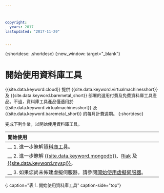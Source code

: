 ```yaml
---



copyright:
  years: 2017
lastupdated: "2017-11-20"


---
```


{:shortdesc: .shortdesc}
{:new_window: target="_blank"}

# 開始使用資料庫工具

{{site.data.keyword.cloud}} 提供 {{site.data.keyword.virtualmachinesshort}} 及 {{site.data.keyword.baremetal_short}} 部署的選用付費及免費資料庫工具產品。不過，資料庫工具產品僅適用於 {{site.data.keyword.virtualmachinesshort}} 及 {{site.data.keyword.baremetal_short}} 的每月計費週期。
{:shortdesc}

完成下列作業，以開始使用資料庫工具。

| 開始使用       |
|:------------------|
| __ 1. 進一步瞭解[資料庫工具](database-tools-about.html)。|
| __ 2. 進一步瞭解 [{{site.data.keyword.mongodb}}](mongodb-topic-description.html)、[Riak](riak.html) 及 [{{site.data.keyword.mysql}}](postgresql-security-best-practices.html)。|
| __ 3. 如果您尚未佈建虛擬伺服器，請參閱[開始使用虛擬伺服器](docs/vsi/vsi_index.html)。|
{: caption="表 1. 開始使用資料庫工具" caption-side="top"}
